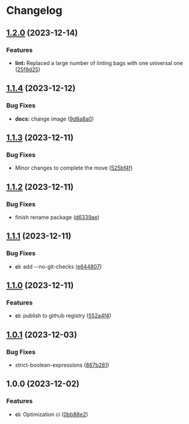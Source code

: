# Changelog

## [1.2.0](https://github.com/Pilaton/pubun/compare/v1.1.4...v1.2.0) (2023-12-14)


### Features

* **lint:** Replaced a large number of linting bags with one universal one ([25f8d25](https://github.com/Pilaton/pubun/commit/25f8d25ef52460c556cde258b8f4da78338aa384))

## [1.1.4](https://github.com/Pilaton/pubun/compare/v1.1.3...v1.1.4) (2023-12-12)


### Bug Fixes

* **docs:** change image ([9d8a8a0](https://github.com/Pilaton/pubun/commit/9d8a8a0532601edeb9a312f5ac7cd209159ec155))

## [1.1.3](https://github.com/Pilaton/pubun/compare/v1.1.2...v1.1.3) (2023-12-11)


### Bug Fixes

* Minor changes to complete the move ([525bf4f](https://github.com/Pilaton/pubun/commit/525bf4f7a495834c3aab51415a354ba138cb3303))

## [1.1.2](https://github.com/Pilaton/pubun/compare/v1.1.1...v1.1.2) (2023-12-11)


### Bug Fixes

* finish rename package ([d6339ae](https://github.com/Pilaton/pubun/commit/d6339ae8e1af721a80bc5da796671b218210478a))

## [1.1.1](https://github.com/Pilaton/pmjs/compare/v1.1.0...v1.1.1) (2023-12-11)


### Bug Fixes

* **ci:** add --no-git-checks ([e644807](https://github.com/Pilaton/pmjs/commit/e644807e14b7b761b6b5728ff530cbecd9eab33b))

## [1.1.0](https://github.com/Pilaton/pmjs/compare/v1.0.1...v1.1.0) (2023-12-11)


### Features

* **ci:** publish to github registry ([552a4f4](https://github.com/Pilaton/pmjs/commit/552a4f41668b77d2387e2ce14ef994e50bd2fbc4))

## [1.0.1](https://github.com/Pilaton/pmjs/compare/v1.0.0...v1.0.1) (2023-12-03)


### Bug Fixes

* strict-boolean-expressions ([867b281](https://github.com/Pilaton/pmjs/commit/867b281945ae05b1dee27f10c17dfd026ca879f9))

## 1.0.0 (2023-12-02)


### Features

* **ci:** Optimization ci ([0bb88e2](https://github.com/Pilaton/pmjs/commit/0bb88e21fbedf09272bc68b6d20bf5581cd93677))
